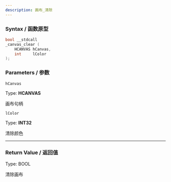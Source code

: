 ```yaml
---
description: 画布_清除
---
```


### Syntax / 函数原型

```C++
bool __stdcall 
_canvas_clear (
    HCANVAS hCanvas,
    int     lColor
);
```


### Parameters / 参数

`hCanvas`

Type: **HCANVAS**

画布句柄

`lColor`

Type: **INT32**

清除颜色

---

### Return Value / 返回值

Type: BOOL

清除画布